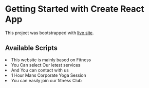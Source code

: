 # Getting Started with Create React App

This project was bootstrapped with [live site](https://fitness-zone-authentication.web.app/home).

## Available Scripts

<li>This website is mainly based on Fitness</li>
<li>You Can select Our letest services</li>
<li>And You can contact with us</li>
<li>1 Hour Mans Corporate Yoga Session</li>
<li>You can easily join our fitness Club</li>